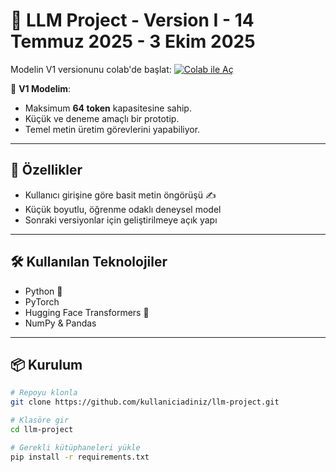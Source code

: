 # 🧠 LLM Project - Version I - 14 Temmuz 2025 - 3 Ekim 2025

 Modelin V1 versionunu colab'de başlat: 
 [![Colab ile Aç](https://colab.research.google.com/assets/colab-badge.svg)](https://colab.research.google.com/drive/18VKzIy39rldxmE8synfAf7qjmqs6r1NR?usp=sharing)

📌 **V1 Modelim**:  
- Maksimum **64 token** kapasitesine sahip.  
- Küçük ve deneme amaçlı bir prototip.  
- Temel metin üretim görevlerini yapabiliyor.
  
---

## 🚀 Özellikler
- Kullanıcı girişine göre basit metin öngörüşü ✍️
- Küçük boyutlu, öğrenme odaklı deneysel model  
- Sonraki versiyonlar için geliştirilmeye açık yapı  

---

## 🛠️ Kullanılan Teknolojiler
- Python 🐍
- PyTorch
- Hugging Face Transformers 🤗
- NumPy & Pandas

---

## 📦 Kurulum
```bash
# Repoyu klonla
git clone https://github.com/kullaniciadiniz/llm-project.git

# Klasöre gir
cd llm-project

# Gerekli kütüphaneleri yükle
pip install -r requirements.txt
